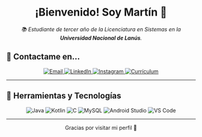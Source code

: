 <h1 align="center">  
  ¡Bienvenido! Soy Martín 👋  
</h1>

<p align="center">
  <em> 📚 Estudiante de tercer año de la Licenciatura en Sistemas en la <strong>Universidad Nacional de Lanús</strong>.</em>
</p>

## 💬 Contactame en...

<p align="center">
  <a href="mailto:echavarria.martin@hotmail.com">
    <img src="https://img.shields.io/badge/echavarria.martin@hotmail.com-D14836?style=for-the-badge&logo=gmail&logoColor=white" alt="Email"/>
  </a>
  <a href="https://www.linkedin.com/in/martinechavarria" target="_blank">
    <img src="https://img.shields.io/badge/LinkedIn-0077B5?style=for-the-badge&logo=linkedin&logoColor=white" alt="LinkedIn"/>
  </a>
  <a href="https://www.instagram.com/martinechav_/" target="_blank">
    <img src="https://img.shields.io/badge/Instagram-E4405F?style=for-the-badge&logo=instagram&logoColor=white" alt="Instagram"/>
  </a>
  <a href="https://drive.google.com/file/d/1xnuj14ol7KrcsL3lJjjmuWh91BSPjPH8/view?usp=sharing" target="_blank">
    <img src="https://img.shields.io/badge/Currículum-3399cc?style=for-the-badge" alt="Currículum"/>
  </a>
</p>

---

## 🧠 Herramientas y Tecnologías

<p align="center">
  <img src="https://img.shields.io/badge/Java-ED8B00?style=for-the-badge&logo=java&logoColor=white" alt="Java"/>
  <img src="https://img.shields.io/badge/Kotlin-0095D5?style=for-the-badge&logo=kotlin&logoColor=white" alt="Kotlin"/>
  <img src="https://img.shields.io/badge/C-00599C?style=for-the-badge&logo=c&logoColor=white" alt="C"/>
  <img src="https://img.shields.io/badge/MySQL-4479A1?style=for-the-badge&logo=mysql&logoColor=white" alt="MySQL"/>
  <img src="https://img.shields.io/badge/Android_Studio-3DDC84?style=for-the-badge&logo=android-studio&logoColor=white" alt="Android Studio"/>
  <img src="https://img.shields.io/badge/VS_Code-007ACC?style=for-the-badge&logo=visual-studio-code&logoColor=white" alt="VS Code"/>
</p>

---

<p align="center">
  Gracias por visitar mi perfil 🙌
</p>


